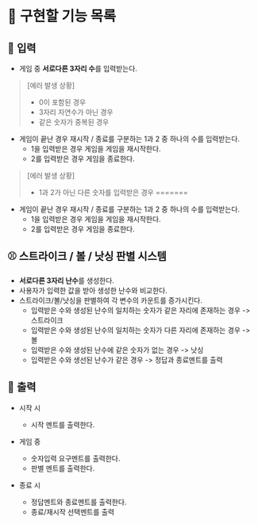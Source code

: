 # 🚀 구현할 기능 목록

## 📝 입력

- 게임 중 **서로다른 3자리 수**를 입력받는다.
> [에러 발생 상황]
>   - 0이 포함된 경우
>   - 3자리 자연수가 아닌 경우
>   - 같은 숫자가 중복된 경우
- 게임이 끝난 경우 재시작 / 종료를 구분하는 1과 2 중 하나의 수를 입력받는다.
  - 1을 입력받은 경우 게임을 게임을 재시작한다.
  - 2를 입력받은 경우 게임을 종료한다.
> [에러 발생 상황]
>   - 1과 2가 아닌 다른 숫자를 입력받은 경우
      =======
- 게임이 끝난 경우 재시작 / 종료를 구분하는 1과 2 중 하나의 수를 입력받는다.
  - 1을 입력받은 경우 게임을 게임을 재시작한다.
  - 2를 입력받은 경우 게임을 종료한다.


## ⚾ 스트라이크 / 볼 / 낫싱 판별 시스템

- **서로다른 3자리 난수**를 생성한다.
- 사용자가 입력한 값을 받아 생성한 난수와 비교한다.
- 스트라이크/볼/낫싱을 판별하여 각 변수의 카운트를 증가시킨다.
  -  입력받은 수와 생성된 난수의 일치하는 숫자가 같은 자리에 존재하는 경우 -> 스트라이크
  -  입력받은 수와 생성된 난수의 일치하는 숫자가 다른 자리에 존재하는 경우 -> 볼
  -  입력받은 수와 생성된 난수에 같은 숫자가 없는 경우 -> 낫싱
  -  입력받은 수와 생선된 난수가 같은 경우 -> 정답과 종료멘트를 출력


## 📃 출력

- 시작 시
  - 시작 멘트를 출력한다.

- 게임 중
  - 숫자입력 요구멘트를 출력한다.
  - 판별 멘트를 출력한다.

- 종료 시
  - 정답멘트와 종료멘트를 출력한다.
  - 종료/재시작 선택멘트를 출력

